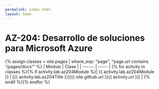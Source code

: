 ```yaml
---
permalink: index.html
layout: home
---
```


# AZ-204: Desarrollo de soluciones para Microsoft Azure

{% assign classes = site.pages | where_exp: "page", "page.url contains '/pages/docs'" %}
| Módulo | Clase |
| ------ | ----- |
{% for activity in classes %}{% if activity.lab.az204Module %}| {{ activity.lab.az204Module }} | [{{ activity.lab.az204Title }}]({{ site.github.url }}{{ activity.url }}) |
{% endif %}{% endfor %}